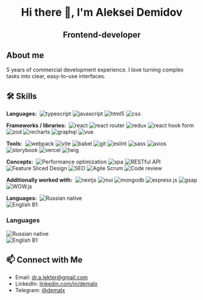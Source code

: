 <h1 align="center">Hi there 👋, I'm Aleksei Demidov</h1>

<h2 align="center">Frontend-developer</h2>

<h2>About me</h2>

<p>5 years of commercial development experience. I love turning complex tasks into clear, easy-to-use interfaces.</p>

<h2>🛠️ Skills</h2>
<p><b>Languages:</b>&nbsp; 
    <img src="https://img.shields.io/badge/TypeScript-3178c6?style=flat&logo=typescript&logoColor=fff" alt="typescript" />
    <img src="https://img.shields.io/badge/JavaScript-f7df1e?style=flat&logo=javascript&logoColor=000" alt="javascript" />
    <img src="https://img.shields.io/badge/HTML5-e34f26?style=flat&logo=html5&logoColor=fff" alt="html5" />
    <img src="https://img.shields.io/badge/CSS-663399?style=flat&logo=css&logoColor=fff" alt="css" />
</p>

<p><b>Frameworks / libraries:</b>&nbsp; 
    <img src="https://img.shields.io/badge/React-61dbfb?style=flat&logo=react&logoColor=000" alt="react" />
    <img src="https://img.shields.io/badge/React_Router-CA4245?style=flat&logo=reactrouter&logoColor=fff" alt="react router" />
    <img src="https://img.shields.io/badge/Redux-764ABC?style=flat&logo=redux&logoColor=fff" alt="redux" />
    <img src="https://img.shields.io/badge/React_Hook_Form-EC5990?style=flat&logo=reacthookform&logoColor=fff" alt="react hook form" />
    <img src="https://img.shields.io/badge/Zod-3E67B1?style=flat&logo=zod&logoColor=fff" alt="zod" />
    <img src="https://img.shields.io/badge/Recharts-FF6384?style=flat&logo=chartdotjs&logoColor=fff" alt="recharts" />
    <img src="https://img.shields.io/badge/GraphQL-E10098?style=flat&logo=graphql&logoColor=fff" alt="graphql" />
    <img src="https://img.shields.io/badge/Vue.js-4FC08D?style=flat&logo=vuedotjs&logoColor=fff" alt="vue" />
</p>

<p><b>Tools:</b>&nbsp; 
    <img src="https://img.shields.io/badge/Webpack-8DD6F9?style=flat&logo=webpack&logoColor=000" alt="webpack" />
    <img src="https://img.shields.io/badge/Vite-646CFF?style=flat&logo=vite&logoColor=fff" alt="vite" />
    <img src="https://img.shields.io/badge/Babel-F9DC3E?style=flat&logo=babel&logoColor=000" alt="babel" />
    <img src="https://img.shields.io/badge/Git-F05032?style=flat&logo=git&logoColor=fff" alt="git" />
    <img src="https://img.shields.io/badge/ESLint-4B32C3?style=flat&logo=eslint&logoColor=fff" alt="eslint" />
    <img src="https://img.shields.io/badge/Sass-CC6699?style=flat&logo=sass&logoColor=fff" alt="sass" />
    <img src="https://img.shields.io/badge/Axios-5A29E4?style=flat&logo=axios&logoColor=fff" alt="axios" />
    <img src="https://img.shields.io/badge/Storybook-FF4785?style=flat&logo=storybook&logoColor=fff" alt="storybook" />
    <img src="https://img.shields.io/badge/Vercel-000000?style=flat&logo=vercel&logoColor=fff" alt="vercel" />
    <img src="https://img.shields.io/badge/Twig-226622?style=flat&logoColor=fff" alt="twig" />
</p>

<p><b>Concepts:</b>&nbsp; 
    <img src="https://img.shields.io/badge/Performance_optimization-236?style=flat" alt="Performance optimization" />
    <img src="https://img.shields.io/badge/SPA-237?style=flat" alt="spa" />
    <img src="https://img.shields.io/badge/RESTful_API-238?style=flat" alt="RESTful API" />
    <img src="https://img.shields.io/badge/Feature_Sliced_Design-349?style=flat" alt="Feature Sliced Design" />
    <img src="https://img.shields.io/badge/SEO-34a?style=flat" alt="SEO" />
    <img src="https://img.shields.io/badge/Agile/Scrum-34b?style=flat" alt="Agile Scrum" />
    <img src="https://img.shields.io/badge/Code_review-34c?style=flat" alt="Code review" />
</p>

<p><b>Additionally worked with:</b>&nbsp; 
    <img src="https://img.shields.io/badge/Next.js-000000?style=flat&logo=nextdotjs&logoColor=fff" alt="nextjs" />
    <img src="https://img.shields.io/badge/MUI-007FFF?style=flat&logo=mui&logoColor=fff" alt="mui" />
    <img src="https://img.shields.io/badge/MongoDB-47A248?style=flat&logo=mongodb&logoColor=fff" alt="mongodb" />
    <img src="https://img.shields.io/badge/Express.js-778?style=flat&logo=express&logoColor=fff" alt="express js" />
    <img src="https://img.shields.io/badge/GSAP-0AE448?style=flat&logo=gsap&logoColor=fff" alt="gsap" />
    <img src="https://img.shields.io/badge/WOW.js-889?style=flat" alt="WOW.js" />
</p>

<p><b>Languages:</b>&nbsp; 
    <img src="https://img.shields.io/badge/Russian-native-ddf?style=flat&label=Russian&labelColor=335" alt="Russian native" /><br/>
    <img src="https://img.shields.io/badge/English-B1-ddf?style=flat&label=English&labelColor=335" alt="English B1" />
</p>

<h3>Languages</h3>
<p>
    <img src="https://img.shields.io/badge/Russian-native-ddf?style=for-the-badge&label=Russian&labelColor=335" alt="Russian native" /><br/>
    <img src="https://img.shields.io/badge/English-B1-ddf?style=for-the-badge&label=English&labelColor=335" alt="English B1" />
</p>

<h2>📫 Connect with Me</h2>
<ul>
    <li>Email: <a href="mailto:dr.a.lekter@gmail.com" target="_blank">dr.a.lekter@gmail.com</a></li>
    <li>LinkedIn: <a href="https://www.linkedin.com/in/demalx/" target="_blank">linkedin.com/in/demalx</a></li>
    <li>Telegram: <a href="https://t.me/demalx" target="_blank">@demalx</a></li>
</ul>